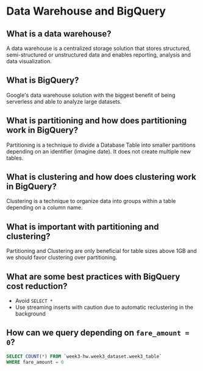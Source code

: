# Data Warehouse and BigQuery

## What is a data warehouse?

A data warehouse is a centralized storage solution that stores structured, semi-structured or unstructured data and enables reporting, analysis and data visualization.

## What is BigQuery?

Google's data warehouse solution with the biggest benefit of being serverless and able to analyze large datasets.

## What is partitioning and how does partitioning work in BigQuery?

Partitioning is a technique to divide a Database Table into smaller partitions depending on an identifier (imagine date). It does not create multiple new tables.

## What is clustering and how does clustering work in BigQuery?

Clustering is a technique to organize data into groups within a table depending on a column name.

## What is important with partitioning and clustering?

Partitioning and Clustering are only beneficial for table sizes above 1GB and we should favor clustering over partitioning.

## What are some best practices with BigQuery cost reduction?

- Avoid `SELECT *`
- Use streaming inserts with caution due to automatic reclustering in the background

## How can we query depending on `fare_amount = 0`?

```sql
SELECT COUNT(*) FROM `week3-hw.week3_dataset.week3_table`
WHERE fare_amount = 0
```
